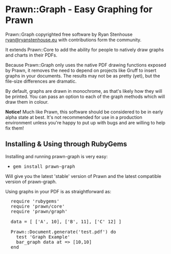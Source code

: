 # Prawn::Graph - Easy Graphing for Prawn

Prawn::Graph copyrighted free software by Ryan Stenhouse
<ryan@ryanstenhouse.eu> with contributions form the community.

It extends Prawn::Core to add the ability for people to natively
draw graphs and charts in their PDFs.

Because Prawn::Graph only uses the native PDF drawing functions
exposed by Prawn, it removes the need to depend on projects like
Gruff to insert graphs in your documents. The results may not be
as pretty (yet), but the file-size differences are dramatic.

By default, graphs are drawn in monochrome, as that's likely how
they will be printed. You can pass an option to each of the graph
methods which will draw them in colour.

**Notice!** Much like Prawn, this software should be considered to
be in early alpha state at best. It's not recommended for use in 
a production environment unless you're happy to put up with bugs and
are willing to help fix them!

## Installing & Using through RubyGems

Installing and running prawn-graph is very easy:

  * <tt>gem install prawn-graph</tt>

Will give you the latest 'stable' version of Prawn and the latest
compatible version of prawn-graph. 

Using graphs in your PDF is as straightforward as:

<pre>
  require 'rubygems'
  require 'prawn/core'
  require 'prawn/graph'

  data = [ ['A', 10], ['B', 11], ['C' 12] ]

  Prawn::Document.generate('test.pdf') do
    test 'Graph Example'
    bar_graph data at => [10,10]
  end
</pre>
